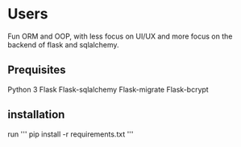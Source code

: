 # Users
Fun ORM and OOP, with less focus on UI/UX and more focus on the backend of flask and sqlalchemy.

## Prequisites
Python 3
Flask
Flask-sqlalchemy
Flask-migrate
Flask-bcrypt

## installation
run 
'''
pip install -r requirements.txt
'''